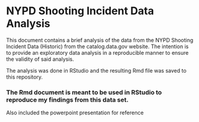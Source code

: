 # NYPD Shooting Incident Data Analysis


This document contains a brief analysis of the data from the NYPD Shooting Incident Data (Historic) from the catalog.data.gov website. 
The intention is to provide an exploratory data analysis in a reproducible manner to ensure the validity of said analysis.


The analysis was done in RStudio and the resulting Rmd file was saved to this repository.

### The Rmd document is meant to be used in RStudio to reproduce my findings from this data set.

Also included the powerpoint presentation for reference
